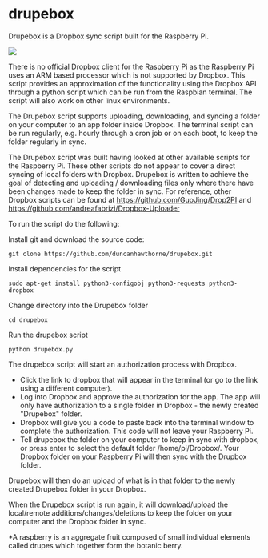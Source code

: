 # drupebox
Drupebox is a Dropbox sync script built for the Raspberry Pi.

![](https://raw.githubusercontent.com/sarahschofield120/drupebox/master/icon.png)

There is no official Dropbox client for the Raspberry Pi as the Raspberry Pi uses an ARM based processor which is  not supported by Dropbox. This script provides an approximation of the functionality using the Dropbox API through a python script which can be run from the Raspbian terminal. The script will also work on other linux environments.

The Drupebox script supports uploading, downloading, and syncing a folder on your computer to an app folder inside Dropbox. The terminal script can be run regularly, e.g. hourly through a cron job or on each boot, to keep the folder regularly in sync.

The Drupebox script was built having looked at other available scripts for the Raspberry Pi. These other scripts do not appear to cover a direct syncing of local folders with Dropbox. Drupebox is written to achieve the goal of detecting and uploading / downloading files only where there have been changes made to keep the folder in sync. For reference, other Dropbox scripts can be found at https://github.com/GuoJing/Drop2PI and https://github.com/andreafabrizi/Dropbox-Uploader 

To run the script do the following:

Install git and download the source code:
```
git clone https://github.com/duncanhawthorne/drupebox.git
```

Install dependencies for the script
```
sudo apt-get install python3-configobj python3-requests python3-dropbox
```

Change directory into the Drupebox folder
```
cd drupebox
```

Run the drupebox script
```
python drupebox.py
```
The drupebox script will start an authorization process with Dropbox.
* Click the link to dropbox that will appear in the terminal (or go to the link using a different computer).
* Log into Dropbox and approve the authorization for the app. The app will only have authorization to a single folder in Dropbox - the newly created "Drupebox" folder.
* Dropbox will give you a code to paste back into the terminal window to complete the authorization. This code will not leave your Raspberry Pi.
* Tell drupebox the folder on your computer to keep in sync with dropbox, or press enter to select the default folder /home/pi/Dropbox/. Your Dropbox folder on your Raspberry Pi will then sync with the Drupbox folder.

Drupebox will then do an upload of what is in that folder to the newly created Drupebox folder in your Dropbox.

When the Drupebox script is run again, it will download/upload the local/remote additions/changes/deletions to keep the folder on your computer and the Dropbox folder in sync.



*A raspberry is an aggregate fruit composed of small individual elements called drupes which together form the botanic berry.
